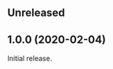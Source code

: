 <!-- Learn how to maintain this file at https://github.com/WordPress/gutenberg/tree/master/packages#maintaining-changelogs. -->

## Unreleased

## 1.0.0 (2020-02-04)

Initial release.

